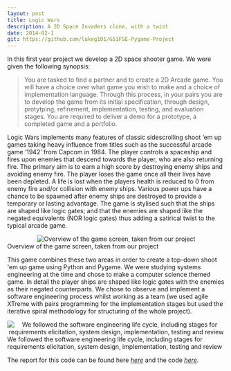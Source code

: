 ```yaml
---
layout: post
title: Logic Wars
description: A 2D Space Invaders clone, with a twist
date: 2014-02-1
git: https://github.com/lukeg101/G51FSE-Pygame-Project
---
```


In this first year project we develop a 2D space shooter game. We were given the following synopsis:

> You are tasked to find a partner and to create a 2D Arcade game. You will have a choice over what game you wish to make and a choice of implementation language. Through this process, in your pairs you are to develop the game from its initial specification, through design, protytping, refinement, implementation, testing, and evaluation stages. You are required to deliver a demo for a prototype, a completed game and a portfolio.

Logic Wars implements many features of classic side­scrolling shoot ‘em up games taking heavy influence from titles such as the successful arcade game ‘1942’ from Capcom in 1984. The player controls a spaceship and fires upon enemies that descend towards the player, who are also returning fire. The primary aim is to earn a high score by destroying enemy ships and avoiding enemy fire. The player loses the game once all their lives have been depleted. A life is lost when the players health is reduced to 0 from enemy fire and/or collision with enemy ships. Various power ups have a chance to be spawned after enemy ships are destroyed to provide a temporary or lasting advantage. The game is stylised such that the ships are shaped like logic gates; and that the enemies are shaped like the negated equivalents (NOR logic gates) thus adding a satirical twist to the typical arcade game.

<div class="img_col">
	<center>
	<img class="two" src="{{ site.baseurl }}/img/logicwars.png" alt="Overview of the game screen, taken from our project" title="Overview of the game screen, taken from our project"/>
	</center>
</div>
<div class="col three caption">
	Overview of the game screen, taken from our project
</div>

This game combines these two areas in order to create a top-down shoot 'em up game using Python and Pygame. We were studying systems engineering at the time and chose to make a computer science themed game. In detail the player ships are shaped like logic gates with the enemies as their negated counterparts. We chose to observe and implement a software engineering process whilst working as a team (we used agile XTreme with pairs programming for the implementation stages but used the iterative spiral methodology for structuring of the whole project).

<div class="img_col">
	<center>
	<img class="two" src="{{ site.baseurl }}/img/umlDiagram.png" alt="We followed the software engineering life cycle, including stages for requirements elicitation, system design, implementation, testing and review" title="We followed the software engineering life cycle, including stages for requirements elicitation, system design, implementation, testing and review"/>
	</center>
</div>
<div class="col three caption">
	We followed the software engineering life cycle, including stages for requirements elicitation, system design, implementation, testing and review
</div>

The report for this code can be found here [_here_](https://github.com/lukeg101/G51FSE-Pygame-Project/blob/master/DesignPortfolioLogicWars.pdf) and the code [_here_](https://github.com/lukeg101/G51FSE-Pygame-Project).
